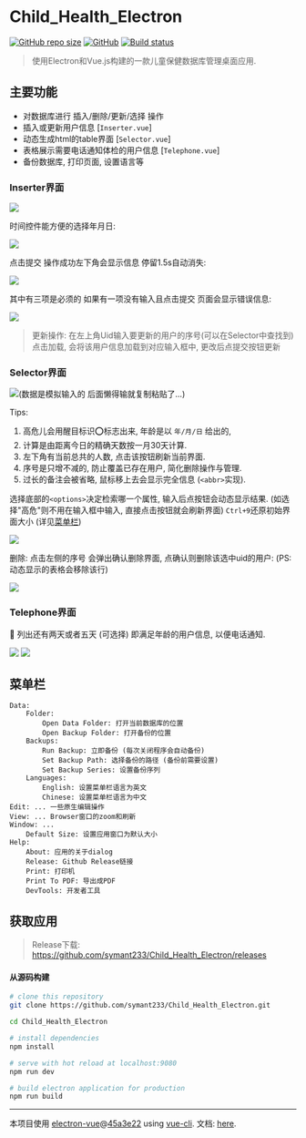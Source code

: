 # Child_Health_Electron

[![GitHub repo size](https://img.shields.io/github/repo-size/symant233/Child_Health_Electron)](https://github.com/symant233/Child_Health_Electron/archive/master.zip) [![GitHub](https://img.shields.io/github/license/symant233/Child_Health_Electron)](https://github.com/symant233/Child_Health_Electron/blob/master/LICENSE) [![Build status](https://ci.appveyor.com/api/projects/status/fvth00ua9t2nt1pf?svg=true)](https://ci.appveyor.com/project/symant233/child-health-electron)


> 使用Electron和Vue.js构建的一款儿童保健数据库管理桌面应用.

## 主要功能
 - 对数据库进行 插入/删除/更新/选择 操作
 - 插入或更新用户信息 [`Inserter.vue`]
 - 动态生成html的table界面 [`Selector.vue`]
 - 表格展示需要电话通知体检的用户信息 [`Telephone.vue`]
 - 备份数据库, 打印页面, 设置语言等

### Inserter界面

<img src="images/Snipaste_2020-01-21_18-42-30.png">

时间控件能方便的选择年月日:

<img src="images/Snipaste_2020-01-21_18-58-26.png">

点击提交 操作成功左下角会显示信息 停留1.5s自动消失:

<img src="images/Snipaste_2020-01-21_19-01-39.png">

其中有三项是必须的 如果有一项没有输入且点击提交 页面会显示错误信息:

<img src="images/Snipaste_2020-01-21_19-07-23.png">

> 更新操作:
> 在左上角Uid输入要更新的用户的序号(可以在Selector中查找到)
> 点击加载, 会将该用户信息加载到对应输入框中, 更改后点提交按钮更新

### Selector界面

<img src="images/Snipaste_2020-01-21_19-42-46.png" alt="(数据是模拟输入的 后面懒得输就复制粘贴了...)">

Tips: 
1. 高危儿会用醒目标识⭕标志出来, 年龄是以 `年/月/日` 给出的,
2. 计算是由距离今日的精确天数按一月30天计算. 
3. 左下角有当前总共的人数, 点击该按钮刷新当前界面.
4. 序号是只增不减的, 防止覆盖已存在用户, 简化删除操作与管理.
5. 过长的备注会被省略, 鼠标移上去会显示完全信息 (`<abbr>`实现).

选择底部的`<options>`决定检索哪一个属性, 输入后点按钮会动态显示结果. (如选择"高危"则不用在输入框中输入, 直接点击按钮就会刷新界面) `Ctrl+9`还原初始界面大小 (详见[菜单栏](#菜单栏))

<img src="images/Snipaste_2020-01-21_20-06-32.png">

删除: 点击左侧的序号 会弹出确认删除界面, 点确认则删除该选中uid的用户: 
(PS: 动态显示的表格会移除该行)

<img src="images/Snipaste_2020-01-21_20-02-12.png">



### Telephone界面

🌟 列出还有两天或者五天 (可选择) 即满足年龄的用户信息, 以便电话通知.

<img src="images/Snipaste_2020-01-21_20-28-06.png">

<img src="images/notice.jpg">

## 菜单栏
```
Data:
    Folder:
        Open Data Folder: 打开当前数据库的位置
        Open Backup Folder: 打开备份的位置
    Backups:
        Run Backup: 立即备份 (每次关闭程序会自动备份)
        Set Backup Path: 选择备份的路径 (备份前需要设置)
        Set Backup Series: 设置备份序列
    Languages:
        English: 设置菜单栏语言为英文
        Chinese: 设置菜单栏语言为中文
Edit: ... 一些原生编辑操作
View: ... Browser窗口的zoom和刷新
Window: ... 
    Default Size: 设置应用窗口为默认大小
Help: 
    About: 应用的关于dialog
    Release: Github Release链接
    Print: 打印机
    Print To PDF: 导出成PDF
    DevTools: 开发者工具
```

## 获取应用

> Release下载: https://github.com/symant233/Child_Health_Electron/releases

#### 从源码构建

``` bash
# clone this repository
git clone https://github.com/symant233/Child_Health_Electron.git

cd Child_Health_Electron

# install dependencies
npm install

# serve with hot reload at localhost:9080
npm run dev

# build electron application for production
npm run build
```

---

本项目使用 [electron-vue](https://github.com/SimulatedGREG/electron-vue)@[45a3e22](https://github.com/SimulatedGREG/electron-vue/tree/45a3e224e7bb8fc71909021ccfdcfec0f461f634) using [vue-cli](https://github.com/vuejs/vue-cli). 文档: [here](https://simulatedgreg.gitbooks.io/electron-vue/content/index.html).

